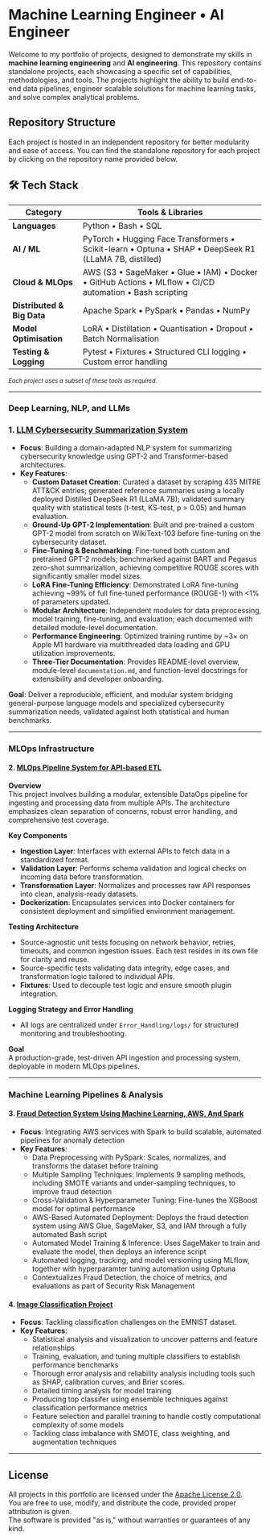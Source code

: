 # Machine Learning Engineer • AI Engineer

Welcome to my portfolio of projects, designed to demonstrate my skills in **machine learning engineering** and **AI engineering**. This repository contains standalone projects, each showcasing a specific set of capabilities, methodologies, and tools. The projects highlight the ability to build end-to-end data pipelines, engineer scalable solutions for machine learning tasks, and solve complex analytical problems.

## Repository Structure

Each project is hosted in an independent repository for better modularity and ease of access. You can find the standalone repository for each project by clicking on the repository name provided below.

## 🛠️ Tech Stack

| Category | Tools & Libraries |
|----------|-------------------|
| **Languages** | Python • Bash • SQL |
| **AI / ML** | PyTorch • Hugging Face Transformers • Scikit-learn • Optuna • SHAP • DeepSeek R1 (LLaMA 7B, distilled) |
| **Cloud & MLOps** | AWS (S3 • SageMaker • Glue • IAM) • Docker • GitHub Actions • MLflow • CI/CD automation • Bash scripting|
| **Distributed & Big Data** | Apache Spark • PySpark • Pandas • NumPy |
| **Model Optimisation** | LoRA • Distillation • Quantisation • Dropout • Batch Normalisation |
| **Testing & Logging** | Pytest • Fixtures • Structured CLI logging • Custom error handling |

<sub>*Each project uses a subset of these tools as required.*</sub>

---

### Deep Learning, NLP, and LLMs

### 1. [LLM Cybersecurity Summarization System](https://github.com/MiladKetabGhale/LLM_Cybersecurity_Summarizer)

- **Focus**: Building a domain-adapted NLP system for summarizing cybersecurity knowledge using GPT-2 and Transformer-based architectures.
- **Key Features**:
    - **Custom Dataset Creation**: Curated a dataset by scraping 435 MITRE ATT&CK entries; generated reference summaries using a locally deployed Distilled DeepSeek R1 (LLaMA 7B); validated summary quality with statistical tests (t-test, KS-test, p > 0.05) and human evaluation.
    - **Ground-Up GPT-2 Implementation**: Built and pre-trained a custom GPT-2 model from scratch on WikiText-103 before fine-tuning on the cybersecurity dataset.
    - **Fine-Tuning & Benchmarking**: Fine-tuned both custom and pretrained GPT-2 models; benchmarked against BART and Pegasus zero-shot summarization, achieving competitive ROUGE scores with significantly smaller model sizes.
    - **LoRA Fine-Tuning Efficiency**: Demonstrated LoRA fine-tuning achieving ~99% of full fine-tuned performance (ROUGE-1) with <1% of parameters updated.
    - **Modular Architecture**: Independent modules for data preprocessing, model training, fine-tuning, and evaluation; each documented with detailed module-level documentation.
    - **Performance Engineering**: Optimized training runtime by ~3× on Apple M1 hardware via multithreaded data loading and GPU utilization improvements.
    - **Three-Tier Documentation**: Provides README-level overview, module-level `documentation.md`, and function-level docstrings for extensibility and developer onboarding.

**Goal**: Deliver a reproducible, efficient, and modular system bridging general-purpose language models and specialized cybersecurity summarization needs, validated against both statistical and human benchmarks.

---

### MLOps Infrastructure

#### 2. [MLOps Pipeline System for API-based ETL](https://github.com/MiladKetabGhale/FinTech-API-Based-ETL-Framework)

**Overview**  
This project involves building a modular, extensible DataOps pipeline for ingesting and processing data from multiple APIs. The architecture emphasizes clean separation of concerns, robust error handling, and comprehensive test coverage.

**Key Components**
- **Ingestion Layer**: Interfaces with external APIs to fetch data in a standardized format.
- **Validation Layer**: Performs schema validation and logical checks on incoming data before transformation.
- **Transformation Layer**: Normalizes and processes raw API responses into clean, analysis-ready datasets.
- **Dockerization**: Encapsulates services into Docker containers for consistent deployment and simplified environment management.

**Testing Architecture**
- Source-agnostic unit tests focusing on network behavior, retries, timeouts, and common ingestion issues. Each test resides in its own file for clarity and reuse.
- Source-specific tests validating data integrity, edge cases, and transformation logic tailored to individual APIs.
- **Fixtures**: Used to decouple test logic and ensure smooth plugin integration.

**Logging Strategy and Error Handling**
- All logs are centralized under `Error_Handling/logs/` for structured monitoring and troubleshooting.

**Goal**  
A production-grade, test-driven API ingestion and processing system, deployable in modern MLOps pipelines.

---

### Machine Learning Pipelines & Analysis

#### 3. [Fraud Detection System Using Machine Learning, AWS, And Spark](https://github.com/MiladKetabGhale/Credit_Card_Fraud_Detection_System)
- **Focus**: Integrating AWS services with Spark to build scalable, automated pipelines for anomaly detection
- **Key Features**:
    - Data Preprocessing with PySpark: Scales, normalizes, and transforms the dataset before training
    - Multiple Sampling Techniques: Implements 9 sampling methods, including SMOTE variants and under-sampling techniques, to improve fraud detection
    - Cross-Validation & Hyperparameter Tuning: Fine-tunes the XGBoost model for optimal performance
    - AWS-Based Automated Deployment: Deploys the fraud detection system using AWS Glue, SageMaker, S3, and IAM through a fully automated Bash script
    - Automated Model Training & Inference: Uses SageMaker to train and evaluate the model, then deploys an inference script
    - Automated logging, tracking, and model versioning using MLflow, together with hyperparamter tuning automation using Optuna
    - Contextualizes Fraud Detection, the choice of metrics, and evaluations as part of Security Risk Management

#### 4. [Image Classification Project](https://github.com/MiladKetabGhale/Image_Classification)
- **Focus**: Tackling classification challenges on the EMNIST dataset.
- **Key Features**:
    - Statistical analysis and visualization to uncover patterns and feature relationships
    - Training, evaluation, and tuning multiple classifiers to establish performance benchmarks
    - Thorough error analysis and reliability analysis including tools such as SHAP, calibration curves, and Brier scores.
    - Detailed timing analysis for model training
    - Producing top classifer using ensemble techniques against classification performance metrics
    - Feature selection and parallel training to handle costly computational complexity of some models
    - Tackling class imbalance with SMOTE, class weighting, and augmentation techniques

---

## License
All projects in this portfolio are licensed under the [Apache License 2.0](https://www.apache.org/licenses/LICENSE-2.0).  
You are free to use, modify, and distribute the code, provided proper attribution is given.  
The software is provided "as is," without warranties or guarantees of any kind.
